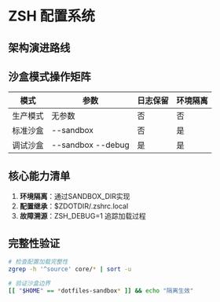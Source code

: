 # ZSH 配置系统

## 架构演进路线

## 沙盒模式操作矩阵
| 模式        | 参数              | 日志保留 | 环境隔离 |
|-------------|-------------------|----------|----------|
| 生产模式    | 无参数            | 否       | 否       |
| 标准沙盒    | --sandbox         | 否       | 是       |
| 调试沙盒    | --sandbox --debug | 是       | 是       |

## 核心能力清单
1. **环境隔离**：通过SANDBOX_DIR实现
2. **配置继承**：$ZDOTDIR/.zshrc.local
3. **故障溯源**：ZSH_DEBUG=1 追踪加载过程

## 完整性验证
```bash
# 检查配置加载完整性
zgrep -h '^source' core/* | sort -u

# 验证沙盒边界
[[ "$HOME" == *dotfiles-sandbox* ]] && echo "隔离生效"